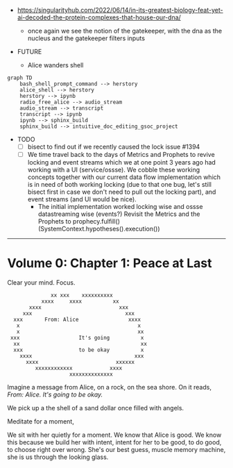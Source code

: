 - https://singularityhub.com/2022/06/14/in-its-greatest-biology-feat-yet-ai-decoded-the-protein-complexes-that-house-our-dna/
  - once again we see the notion of the gatekeeper, with the dna as the nucleus and the gatekeeper filters inputs

- FUTURE
  - Alice wanders shell

```mermaid
graph TD
    bash_shell_prompt_command --> herstory
    alice_shell --> herstory
    herstory --> ipynb
    radio_free_alice --> audio_stream
    audio_stream --> transcript
    transcript --> ipynb
    ipynb --> sphinx_build
    sphinx_build --> intuitive_doc_editing_gsoc_project
```

- TODO
  - [ ] bisect to find out if we recently caused the lock issue #1394
  - [ ] We time travel back to the days of Metrics and Prophets to revive locking and event streams which we at one point 3 years ago had working with a UI (service/ossse). We cobble these working concepts together with our current data flow implementation which is in need of both working locking (due to that one bug, let's still bisect first in case we don't need to pull out the locking part), and event streams (and UI would be nice).
    - The initial implementation worked locking wise and ossse datastreaming wise (events?) Revisit the Metrics and the Prophets to prophecy.fulfill() (SystemContext.hypotheses().execution())

---

# Volume 0: Chapter 1: Peace at Last

Clear your mind. Focus.

```
              xx xxx    xxxxxxxxxx
           xxxx     xxxx          xx
       xxxx                         xxx
     xxx                              xxx
  xxx       From: Alice                xxxx
   x                                      x
   x                                      xx
 xxx                   It's going          x
  xx                                       xx
  xxx                  to be okay          x
    xxxx                                 xxx
      xxxx                         xxxxxx
         xxxxxxxxxxxx            xxxx
                    xxxxxxxxxxxxxx
```

Imagine a message from Alice, on a rock, on the sea shore. On
it reads, *From: Alice. It's going to be okay.*

We pick up a the shell of a sand dollar once filled with angels.

Meditate for a moment,

We sit with her quietly for a moment. We know that Alice is
good. We know this because we build her with intent, intent
for her to be good, to do good, to choose right over wrong.
She's our best guess, muscle memory machine, she is us through
the looking glass.